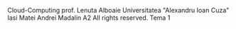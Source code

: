 Cloud-Computing prof. Lenuta Alboaie
Universitatea "Alexandru Ioan Cuza" Iasi
Matei Andrei Madalin A2
All rights reserved.
Tema 1
